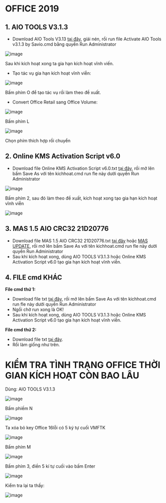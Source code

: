 # OFFICE 2019 #

## 1. AIO TOOLS V3.1.3 ##

- Download AIO Tools V3.13 [tại đây](https://1drv.ms/u/s!AkwSBX-xWiVhgReolwU8a9uuJrz7?e=AyNym8), giải nén, rồi run file Activate AIO Tools v3.1.3 by Savio.cmd bằng quyền Run Administrator

![image](https://user-images.githubusercontent.com/103977676/200758657-1ddf0219-2f35-4501-a18f-a084e5dcce15.png)

Sau khi kích hoạt xong ta gia hạn kích hoạt vĩnh viến.

- Tạo tác vụ gia hạn kích hoạt vĩnh viễn:

![image](https://user-images.githubusercontent.com/103977676/200756492-50b60776-f99b-4e12-8352-090c14850910.png)

Bấm phím O để tạo tác vụ rồi làm theo đề xuất.

- Convert Office Retail sang Office Volume: 

![image](https://user-images.githubusercontent.com/103977676/200759447-a0c844d0-04d8-4bd2-a25d-c6711b080ee4.png)

Bấm phím L

![image](https://user-images.githubusercontent.com/103977676/200759618-7f8782ce-ae9c-4f7d-bc4e-5e273bc83b13.png)

Chọn phím thích hợp rồi chuyển
 
 ## 2. Online KMS Activation Script v6.0 ##

- Download file Online KMS Activation Script v6.0.txt [tại đây](https://1drv.ms/t/s!AkwSBX-xWiVhgRK591WjSVADwexy?e=1SdXR5), rồi mở lên bấm Save As với tên kichhoat.cmd run fle này dưới quyền Run Administrator

![image](https://user-images.githubusercontent.com/103977676/200760926-e43b81b3-67e9-4949-bbe8-bc7b045a0dc6.png)

Bấm phím 2, sau đó làm theo đề xuất, kích hoạt xong tạo gia hạn kích hoạt vĩnh viễn

![image](https://user-images.githubusercontent.com/103977676/200757742-48204110-7a4d-4897-a28c-7efdedcb2fad.png)

## 3. MAS 1.5 AIO CRC32 21D20776 ##

- Download file MAS 1.5 AIO CRC32 21D20776.txt [tại đây](https://1drv.ms/t/s!AkwSBX-xWiVhgQ2uicZ7U2jSug8O?e=pd3od9) hoặc [MAS UPDATE](https://1drv.ms/u/s!AkwSBX-xWiVhiT-3r9nKNHt51gBx?e=40ciuC), rồi mở lên bấm Save As với tên kichhoat.cmd run fle này dưới quyền Run Administrator
- Sau khi kích hoạt xong, dùng AIO TOOLS V3.1.3 hoặc Online KMS Activation Script v6.0 tạo gia hạn kích hoạt vĩnh viễn.

## 4. FILE cmd KHÁC ##

**File cmd thứ 1:**

- Download file txt [tại đây](https://1drv.ms/t/s!AkwSBX-xWiVhgQ7ibw0mHvzjM8Nt?e=lHietr), rồi mở lên bấm Save As với tên kichhoat.cmd run fle này dưới quyền Run Administrator
- Ngồi chờ run xong là OK!
- Sau khi kích hoạt xong, dùng AIO TOOLS V3.1.3 hoặc Online KMS Activation Script v6.0 tạo gia hạn kích hoạt vĩnh viễn.

**File cmd thứ 2:**
- Download file txt [tại đây](https://1drv.ms/t/s!AkwSBX-xWiVhgRBb-N42XXx3fzQl?e=6TO1Fm).
- Rồi làm giống như trên.

# KIỂM TRA TÌNH TRẠNG OFFICE THỜI GIAN KÍCH HOẠT CÒN BAO LÂU #

Dùng: AIO TOOLS V3.1.3

![image](https://user-images.githubusercontent.com/103977676/200762904-e08f2581-cdf0-46d5-b2c1-c1fef6b124cb.png)

Bấm phiếm N

![image](https://user-images.githubusercontent.com/103977676/200763673-959c1572-5c4c-42f4-9424-43fc96955838.png)

Ta xóa bỏ key Office 16lỗi có 5 ký tự cuối VMFTK

![image](https://user-images.githubusercontent.com/103977676/200764433-13ecc560-eca6-43b5-8efb-d6dc9436b35f.png)

Bấm phím M

![image](https://user-images.githubusercontent.com/103977676/200764795-ed300532-6560-49ee-b475-0d40880a78c6.png)

Bấm phím 3, điền 5 kí tự cuối vào bấm Enter

![image](https://user-images.githubusercontent.com/103977676/200765155-c5b8bc3d-135b-47bf-a94a-3cec56f638f0.png)

Kiểm tra lại ta thấy:

![image](https://user-images.githubusercontent.com/103977676/200765447-5e3c87f0-d179-4ebf-ad0b-f3f9a5fcae4c.png)
